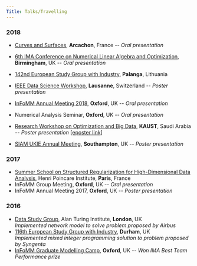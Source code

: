 ```yaml
---
Title: Talks/Travelling
---
```


### 2018

* [Curves and Surfaces](https://cs2018.sciencesconf.org),
  **Arcachon**, France -- _Oral presentation_

* [6th IMA Conference on Numerical Linear Algebra and Optimization](https://ima.org.uk/7149/6thimanlao/),
  **Birmingham**, UK -- _Oral presentation_

* [142nd European Study Group with Industry](https://mathforbusiness.ktu.edu/en),
  **Palanga**, Lithuania
  

* [IEEE Data Science Workshop](https://2018.ieeedatascience.org),
  **Lausanne**, Switzerland -- _Poster presentation_

* [InFoMM Annual Meeting 2018](https://www.maths.ox.ac.uk/study-here/postgraduate-study/industrially-focused-mathematical-modelling-epsrc-cdt/infomm-events--3), 
  **Oxford**, UK -- _Oral presentation_ 
* Numerical Analysis Seminar, **Oxford**, UK -- _Oral presentation_
* [Research Workshop on Optimization and Big Data](https://obd.kaust.edu.sa), 
  **KAUST**, Saudi Arabia -- _Poster presentation_
  [[eposter link]](http://epostersonline.com/obd2018/node/80)
* [SIAM UKIE Annual Meeting](http://maths.manchester.ac.uk/siam-ukie/meetings.html), 
  **Southampton**, UK -- _Poster presentation_

### 2017

* [Summer School on Structured Regularization for High-Dimensional Data Analysis](https://regularize-in-paris.github.io), 
  Henri Poincare Institute, **Paris**, France
* InFoMM Group Meeting, **Oxford**, UK -- _Oral presentation_ 
* InFoMM Annual Meeting 2017, **Oxford**, UK -- _Poster presentation_

### 2016

* [Data Study Group](https://www.turing.ac.uk/data-study-groups/), Alan Turing Institute, 
  **London**, UK</br>
  _Implemented network model to solve problem proposed by Airbus_
* [116th European Study Group with Industry](http://www.maths.dur.ac.uk/events/Meetings/ESGI_116/), 
  **Durham**, UK</br>
  _Implemented mixed integer programming solution to problem proposed by Syngenta_
* [InFoMM Graduate Modelling Camp](https://www.maths.ox.ac.uk/study-here/postgraduate-study/industrially-focused-mathematical-modelling-epsrc-cdt/infomm-events--1), 
  **Oxford**, UK -- _Won IMA Best Team Performance prize_






